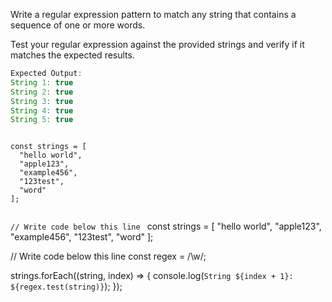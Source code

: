 Write a regular expression pattern
to match any string that contains
a sequence of one or more words.

Test your regular expression against the
provided strings and verify if it matches
the expected results.

```js
Expected Output:
String 1: true
String 2: true
String 3: true
String 4: true
String 5: true
```
<codeblock language="javascript" type="exercise" testMode="fixedInput">
<code>
const strings = [
  "hello world",
  "apple123",
  "example456",
  "123test",
  "word"
];

// Write code below this line
</code>
<solution>
const strings = [
  "hello world",
  "apple123",
  "example456",
  "123test",
  "word"
];

// Write code below this line
const regex = /\w/;

strings.forEach((string, index) => {
  console.log(`String ${index + 1}: ${regex.test(string)}`);
});
</solution>
</codeblock>
